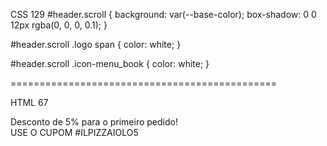 CSS 129
#header.scroll {
background: var(--base-color);
box-shadow: 0 0 12px rgba(0, 0, 0, 0.1);
}

#header.scroll .logo span {
color: white;
}

#header.scroll .icon-menu_book {
color: white;
}

==============================================

HTML 67

<div class="text">
<i class="icon-ticket"></i> Desconto de 5% para o primeiro pedido!
<br />
USE O CUPOM #ILPIZZAIOLO5
</div>
